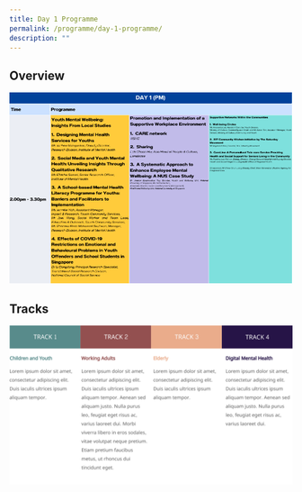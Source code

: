 ```yaml
---
title: Day 1 Programme
permalink: /programme/day-1-programme/
description: ""
---
```

## Overview
![](/images/day%201%20(pm)%20v3.png)
## Tracks
![](/images/Tracks.png)